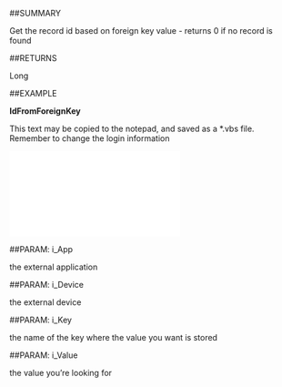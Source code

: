 
##SUMMARY

Get the record id based on foreign key value - returns 0 if no record is found


##RETURNS

Long


##EXAMPLE

**IdFromForeignKey**

This text may be copied to the notepad, and saved as a *.vbs file. Remember to change the login information

![](..\..\Examples\vbs\SOFind.IdFromForeignKey.vbs.txt)


##PARAM: i_App

the external application


##PARAM: i_Device

the external device


##PARAM: i_Key

the name of the key where the value you want is stored


##PARAM: i_Value

the value you’re looking for

